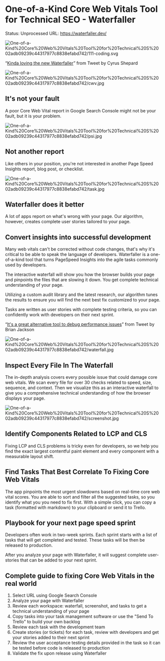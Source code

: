# One-of-a-Kind Core Web Vitals Tool for Technical SEO - Waterfaller

Status: Unprocessed
URL: https://waterfaller.dev/

![One-of-a-Kind%20Core%20Web%20Vitals%20Tool%20for%20Technical%20S%2002adb09239c44317977c8838efabd742/111-coding.svg](One-of-a-Kind%20Core%20Web%20Vitals%20Tool%20for%20Technical%20S%2002adb09239c44317977c8838efabd742/111-coding.svg)

“[Kinda loving the new Waterfaller](https://twitter.com/CyrusShepard/status/1371616214385000449)” from Tweet by Cyrus Shepard

![One-of-a-Kind%20Core%20Web%20Vitals%20Tool%20for%20Technical%20S%2002adb09239c44317977c8838efabd742/cwv.jpg](One-of-a-Kind%20Core%20Web%20Vitals%20Tool%20for%20Technical%20S%2002adb09239c44317977c8838efabd742/cwv.jpg)

## It's not your fault

A poor Core Web Vital report in Google Search Console might not be your fault, but it is your problem.

![One-of-a-Kind%20Core%20Web%20Vitals%20Tool%20for%20Technical%20S%2002adb09239c44317977c8838efabd742/psi.jpg](One-of-a-Kind%20Core%20Web%20Vitals%20Tool%20for%20Technical%20S%2002adb09239c44317977c8838efabd742/psi.jpg)

## Not another report

Like others in your position, you're not interested in another Page Speed Insights report, blog post, or checklist.

![One-of-a-Kind%20Core%20Web%20Vitals%20Tool%20for%20Technical%20S%2002adb09239c44317977c8838efabd742/task.jpg](One-of-a-Kind%20Core%20Web%20Vitals%20Tool%20for%20Technical%20S%2002adb09239c44317977c8838efabd742/task.jpg)

## Waterfaller does it better

A lot of apps report on what's wrong with your page. Our algorithm, however, creates complete user stories tailored to your page.

## Convert insights into successful development

Many web vitals can't be corrected without code changes, that's why it's critical to be able to speak the language of developers. Waterfaller is a one-of-a-kind tool that turns PageSpeed Insights into the agile tasks commonly used by developers.

The interactive waterfall will show you how the browser builds your page and pinpoints the files that are slowing it down. You get complete technical understanding of your page.

Utilizing a custom audit library and the latest research, our algorithm tunes the results to ensure you will find the next best fix customized to your page.

Tasks are written as user stories with complete testing criteria, so you can confidently work with developers on their next sprint.

“[It's a great alternative tool to debug performance issues](https://twitter.com/brianleejackson/status/1395471657116979200)” from Tweet by Brian Jackson

![One-of-a-Kind%20Core%20Web%20Vitals%20Tool%20for%20Technical%20S%2002adb09239c44317977c8838efabd742/waterfall.jpg](One-of-a-Kind%20Core%20Web%20Vitals%20Tool%20for%20Technical%20S%2002adb09239c44317977c8838efabd742/waterfall.jpg)

## Inspect Every File In The Waterfall

The in-depth analysis covers every possible issue that could damage core web vitals. We scan every file for over 30 checks related to speed, size, sequence, and context. Then we visualize this as an interactive waterfall to give you a comprehensive technical understanding of how the browser displays your page.

![One-of-a-Kind%20Core%20Web%20Vitals%20Tool%20for%20Technical%20S%2002adb09239c44317977c8838efabd742/screenshot.jpg](One-of-a-Kind%20Core%20Web%20Vitals%20Tool%20for%20Technical%20S%2002adb09239c44317977c8838efabd742/screenshot.jpg)

## Identify Components Related to LCP and CLS

Fixing LCP and CLS problems is tricky even for developers, so we help you find the exact largest contentful paint element and every component with a measurable layout shift.

## Find Tasks That Best Correlate To Fixing Core Web Vitals

The app pinpoints the most urgent slowdowns based on real-time core web vital scores. You are able to sort and filter all the suggested tasks, so you identify what you you need to fix first. With a simple click, you can copy a task (formatted with markdown) to your clipboard or send it to Trello.

## Playbook for your next page speed sprint

Developers often work in two-week sprints. Each sprint starts with a list of tasks that will get completed and tested. These tasks will be then be released to production.

After you analyze your page with Waterfaller, it will suggest complete user-stories that can be added to your next sprint.

## Complete guide to fixing Core Web Vitals in the real world

1. Select URL using Google Search Console
2. Analyze your page with Waterfaller
3. Review each workspace: waterfall, screenshot, and tasks to get a technical understanding of your page
4. Copy tasks into your task management software or use the "Send To Trello" to build your own backlog
5. Review each task with the development team
6. Create stories (or tickets) for each task, review with developers and get your stories added to their next sprint
7. Review the user acceptance testing details provided in the task so it can be tested before code is released to production
8. Validate the fix upon release using Waterfaller
